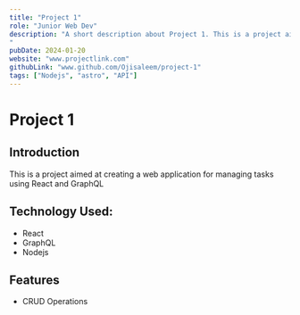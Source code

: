 ```yaml
---
title: "Project 1"
role: "Junior Web Dev"
description: "A short description about Project 1. This is a project aimed at creating a web application for managing tasks using React and GraphQL
"
pubDate: 2024-01-20
website: "www.projectlink.com"
githubLink: "www.github.com/Ojisaleem/project-1"
tags: ["Nodejs", "astro", "API"]
---
```


# Project 1
## Introduction
This is a project aimed at creating a web application for managing tasks using React and GraphQL

## Technology Used:
- React
- GraphQL
- Nodejs

## Features
- CRUD Operations
